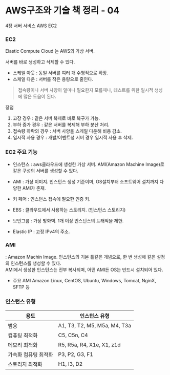 # AWS구조와 기술 책 정리 - 04
4장 서버 서비스 AWS EC2

### EC2
Elastic Compute Cloud 는 AWS의 가상 서버.

서버를 바로 생성하고 삭제할 수 있다.   
- 스케일 아웃 : 동일 서버를 여러 개 수평적으로 확장. 
- 스케일 다운 : 서버를 작은 용량으로 줄인다.  

> 접속량이나 서버 사양이 얼마나 필요한지 모를때나, 테스트를 위한 일시적 생성에 많은 도움이 된다.  

장점  
1. 고장 경우 : 같은 서버 복제로 바로 복구가 가능. 
2. 부하 증가 경우 : 같은 서버를 복제해 부하 분산 처리.
3. 접속량 하락의 경우 : 서버 사양을 스케일 다운해 비용 감소.
4. 일시적 사용 경우 : 개발/이벤트성 서버  경우 일시적 사용 후 삭제.

### EC2 주요 기능

- 인스턴스
: aws클라우드에 생성한 가상 서버. AMI(Amazon Machine Image)로 같은 구성의 서버를 생성할 수 있다.  

- AMI
: 가상 이미지. 인스턴스 생성 기준이며, OS설치부터 소프트웨어 설치까지 다양한 AMI가 존재.  

- 키 페어
: 인스턴스 접속에 필요한 인증 키.  

- EBS
: 클라우드에서 사용하는 스토리지. (인스턴스 스토리지)  

- 보안그룹
: 가상 방화벽. 1개 이상 인스턴스의 트래픽을 제한.  

- Elastic IP
: 고정 IPv4의 주소.  


### AMI
: Amazon Machin Image. 인스턴스의 기본 틀같은 개념으로, 한 번 생성해 같은 설정의 인스턴스를 생성할 수 있다.   
AMI에서 생성한 인스턴스는 전부 복사되며, 어떤 AMI든 OS는 반드시 설치되어 있다.   

- 주요 AMI 
Amazon Linux, CentOS, Ubuntu, Windows, Tomcat, NginX, SFTP 등   



### 인스턴스 유형  


|용도|인스턴스 유형|
|---------|------------|
|범용 |A1, T3, T2, M5, M5a, M4, T3a |
|컴퓨팅 최적화 |C5, C5n, C4 |
|메모리 최적화 |R5, R5a, R4, X1e, X1, z1d |
|가속화 컴퓨팅 최적화 |P3, P2, G3, F1 |
|스토리지 최적화 |H1, I3, D2 |





